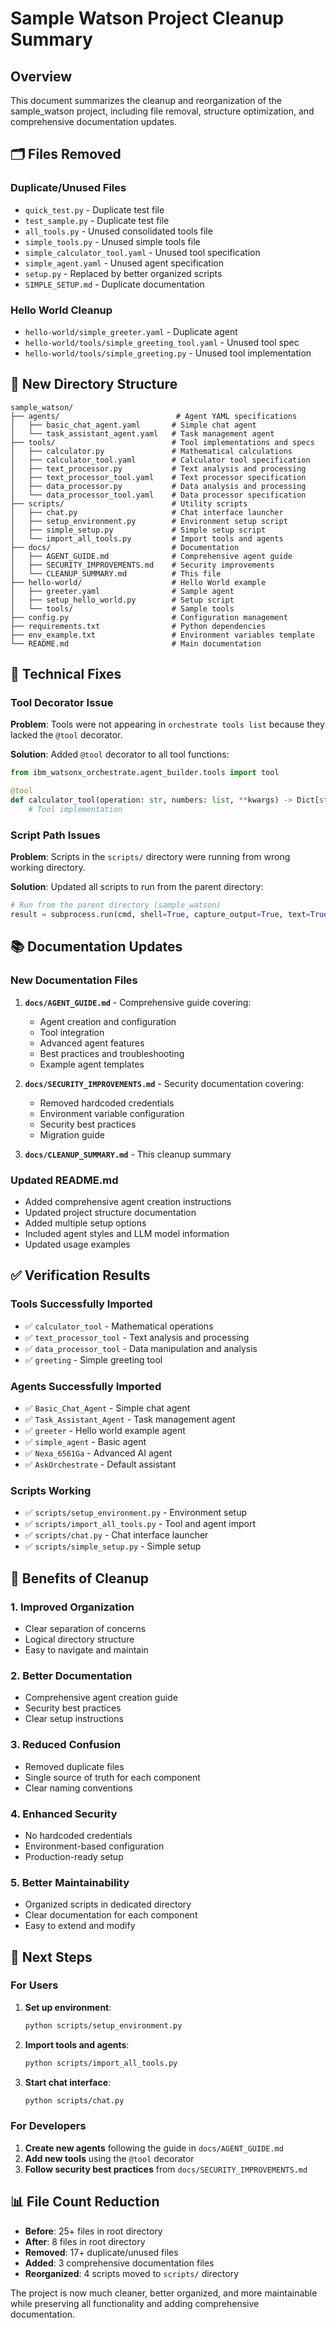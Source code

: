 # Sample Watson Project Cleanup Summary

## Overview
This document summarizes the cleanup and reorganization of the sample_watson project, including file removal, structure optimization, and comprehensive documentation updates.

## 🗂️ Files Removed

### Duplicate/Unused Files
- `quick_test.py` - Duplicate test file
- `test_sample.py` - Duplicate test file  
- `all_tools.py` - Unused consolidated tools file
- `simple_tools.py` - Unused simple tools file
- `simple_calculator_tool.yaml` - Unused tool specification
- `simple_agent.yaml` - Unused agent specification
- `setup.py` - Replaced by better organized scripts
- `SIMPLE_SETUP.md` - Duplicate documentation

### Hello World Cleanup
- `hello-world/simple_greeter.yaml` - Duplicate agent
- `hello-world/tools/simple_greeting_tool.yaml` - Unused tool spec
- `hello-world/tools/simple_greeting.py` - Unused tool implementation

## 📁 New Directory Structure

```
sample_watson/
├── agents/                          # Agent YAML specifications
│   ├── basic_chat_agent.yaml       # Simple chat agent
│   └── task_assistant_agent.yaml   # Task management agent
├── tools/                          # Tool implementations and specs
│   ├── calculator.py               # Mathematical calculations
│   ├── calculator_tool.yaml        # Calculator tool specification
│   ├── text_processor.py           # Text analysis and processing
│   ├── text_processor_tool.yaml    # Text processor specification
│   ├── data_processor.py           # Data analysis and processing
│   └── data_processor_tool.yaml    # Data processor specification
├── scripts/                        # Utility scripts
│   ├── chat.py                     # Chat interface launcher
│   ├── setup_environment.py        # Environment setup script
│   ├── simple_setup.py             # Simple setup script
│   └── import_all_tools.py         # Import tools and agents
├── docs/                           # Documentation
│   ├── AGENT_GUIDE.md              # Comprehensive agent guide
│   ├── SECURITY_IMPROVEMENTS.md    # Security improvements
│   └── CLEANUP_SUMMARY.md          # This file
├── hello-world/                    # Hello World example
│   ├── greeter.yaml                # Sample agent
│   ├── setup_hello_world.py        # Setup script
│   └── tools/                      # Sample tools
├── config.py                       # Configuration management
├── requirements.txt                # Python dependencies
├── env_example.txt                 # Environment variables template
└── README.md                       # Main documentation
```

## 🔧 Technical Fixes

### Tool Decorator Issue
**Problem**: Tools were not appearing in `orchestrate tools list` because they lacked the `@tool` decorator.

**Solution**: Added `@tool` decorator to all tool functions:
```python
from ibm_watsonx_orchestrate.agent_builder.tools import tool

@tool
def calculator_tool(operation: str, numbers: list, **kwargs) -> Dict[str, Any]:
    # Tool implementation
```

### Script Path Issues
**Problem**: Scripts in the `scripts/` directory were running from wrong working directory.

**Solution**: Updated all scripts to run from the parent directory:
```python
# Run from the parent directory (sample_watson)
result = subprocess.run(cmd, shell=True, capture_output=True, text=True, cwd=Path(__file__).parent.parent)
```

## 📚 Documentation Updates

### New Documentation Files
1. **`docs/AGENT_GUIDE.md`** - Comprehensive guide covering:
   - Agent creation and configuration
   - Tool integration
   - Advanced agent features
   - Best practices and troubleshooting
   - Example agent templates

2. **`docs/SECURITY_IMPROVEMENTS.md`** - Security documentation covering:
   - Removed hardcoded credentials
   - Environment variable configuration
   - Security best practices
   - Migration guide

3. **`docs/CLEANUP_SUMMARY.md`** - This cleanup summary

### Updated README.md
- Added comprehensive agent creation instructions
- Updated project structure documentation
- Added multiple setup options
- Included agent styles and LLM model information
- Updated usage examples

## ✅ Verification Results

### Tools Successfully Imported
- ✅ `calculator_tool` - Mathematical operations
- ✅ `text_processor_tool` - Text analysis and processing
- ✅ `data_processor_tool` - Data manipulation and analysis
- ✅ `greeting` - Simple greeting tool

### Agents Successfully Imported
- ✅ `Basic_Chat_Agent` - Simple chat agent
- ✅ `Task_Assistant_Agent` - Task management agent
- ✅ `greeter` - Hello world example agent
- ✅ `simple_agent` - Basic agent
- ✅ `Nexa_6561Ga` - Advanced AI agent
- ✅ `AskOrchestrate` - Default assistant

### Scripts Working
- ✅ `scripts/setup_environment.py` - Environment setup
- ✅ `scripts/import_all_tools.py` - Tool and agent import
- ✅ `scripts/chat.py` - Chat interface launcher
- ✅ `scripts/simple_setup.py` - Simple setup

## 🎯 Benefits of Cleanup

### 1. **Improved Organization**
- Clear separation of concerns
- Logical directory structure
- Easy to navigate and maintain

### 2. **Better Documentation**
- Comprehensive agent creation guide
- Security best practices
- Clear setup instructions

### 3. **Reduced Confusion**
- Removed duplicate files
- Single source of truth for each component
- Clear naming conventions

### 4. **Enhanced Security**
- No hardcoded credentials
- Environment-based configuration
- Production-ready setup

### 5. **Better Maintainability**
- Organized scripts in dedicated directory
- Clear documentation for each component
- Easy to extend and modify

## 🚀 Next Steps

### For Users
1. **Set up environment**:
   ```bash
   python scripts/setup_environment.py
   ```

2. **Import tools and agents**:
   ```bash
   python scripts/import_all_tools.py
   ```

3. **Start chat interface**:
   ```bash
   python scripts/chat.py
   ```

### For Developers
1. **Create new agents** following the guide in `docs/AGENT_GUIDE.md`
2. **Add new tools** using the `@tool` decorator
3. **Follow security best practices** from `docs/SECURITY_IMPROVEMENTS.md`

## 📊 File Count Reduction

- **Before**: 25+ files in root directory
- **After**: 8 files in root directory
- **Removed**: 17+ duplicate/unused files
- **Added**: 3 comprehensive documentation files
- **Reorganized**: 4 scripts moved to `scripts/` directory

The project is now much cleaner, better organized, and more maintainable while preserving all functionality and adding comprehensive documentation.
